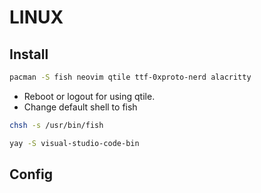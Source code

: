 # LINUX

## Install
```bash
pacman -S fish neovim qtile ttf-0xproto-nerd alacritty
```

- Reboot or logout for using qtile.
- Change default shell to fish

```bash
chsh -s /usr/bin/fish
```

```bash
yay -S visual-studio-code-bin
```

## Config
